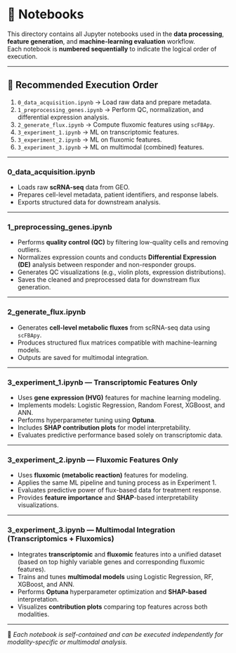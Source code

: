 # 📓 Notebooks

This directory contains all Jupyter notebooks used in the **data processing**, **feature generation**, and **machine-learning evaluation** workflow.  
Each notebook is **numbered sequentially** to indicate the logical order of execution.

---

## 🧭 Recommended Execution Order
1. `0_data_acquisition.ipynb` → Load raw data and prepare metadata.  
2. `1_preprocessing_genes.ipynb` → Perform QC, normalization, and differential expression analysis.  
3. `2_generate_flux.ipynb` → Compute fluxomic features using `scFBApy`.  
4. `3_experiment_1.ipynb` → ML on transcriptomic features.  
5. `3_experiment_2.ipynb` → ML on fluxomic features.  
6. `3_experiment_3.ipynb` → ML on multimodal (combined) features.

---

### **0_data_acquisition.ipynb**
- Loads raw **scRNA-seq** data from GEO.  
- Prepares cell-level metadata, patient identifiers, and response labels.  
- Exports structured data for downstream analysis.

---

### **1_preprocessing_genes.ipynb**
- Performs **quality control (QC)** by filtering low-quality cells and removing outliers.  
- Normalizes expression counts and conducts **Differential Expression (DE)** analysis between responder and non-responder groups.  
- Generates QC visualizations (e.g., violin plots, expression distributions).  
- Saves the cleaned and preprocessed data for downstream flux generation.

---

### **2_generate_flux.ipynb**
- Generates **cell-level metabolic fluxes** from scRNA-seq data using `scFBApy`.  
- Produces structured flux matrices compatible with machine-learning models.  
- Outputs are saved for multimodal integration.

---

### **3_experiment_1.ipynb — Transcriptomic Features Only**
- Uses **gene expression (HVG)** features for machine learning modeling.  
- Implements models: Logistic Regression, Random Forest, XGBoost, and ANN.  
- Performs hyperparameter tuning using **Optuna**.  
- Includes **SHAP contribution plots** for model interpretability.  
- Evaluates predictive performance based solely on transcriptomic data.

---

### **3_experiment_2.ipynb — Fluxomic Features Only**
- Uses **fluxomic (metabolic reaction)** features for modeling.  
- Applies the same ML pipeline and tuning process as in Experiment 1.  
- Evaluates predictive power of flux-based data for treatment response.  
- Provides **feature importance** and **SHAP**-based interpretability visualizations.

---

### **3_experiment_3.ipynb — Multimodal Integration (Transcriptomics + Fluxomics)**
- Integrates **transcriptomic** and **fluxomic** features into a unified dataset  
  (based on top highly variable genes and corresponding fluxomic features).  
- Trains and tunes **multimodal models** using Logistic Regression, RF, XGBoost, and ANN.  
- Performs **Optuna** hyperparameter optimization and **SHAP-based** interpretation.  
- Visualizes **contribution plots** comparing top features across both modalities.

---

📘 *Each notebook is self-contained and can be executed independently for modality-specific or multimodal analysis.*
